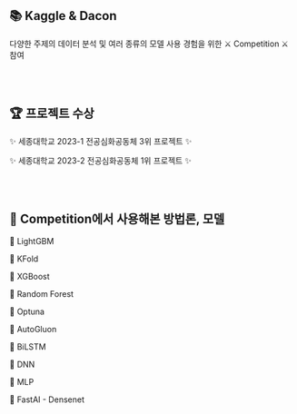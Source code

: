 ## :books: Kaggle & Dacon
다양한 주제의 데이터 분석 및 여러 종류의 모델 사용 경험을 위한 ⚔️ Competition ⚔️ 참여

<br/><br/>

## 🏆 프로젝트 수상
✨ 세종대학교 2023-1 전공심화공동체 3위 프로젝트 ✨ 

✨ 세종대학교 2023-2 전공심화공동체 1위 프로젝트 ✨ 

<br/><br/>

## :star2: Competition에서 사용해본 방법론, 모델
📌 LightGBM

📌 KFold

📌 XGBoost

📌 Random Forest

📌 Optuna

📌 AutoGluon

📌 BiLSTM

📌 DNN

📌 MLP

📌 FastAI - Densenet
